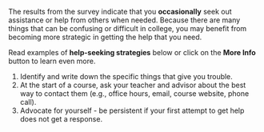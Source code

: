 The results from the survey indicate that you **occasionally** seek out assistance or help from others when needed. Because there are many things that can be confusing or difficult in college, you may benefit from becoming more strategic in getting the help that you need.  

Read examples of **help-seeking strategies** below or click on the **More Info** button to learn even more. 

1.	Identify and write down the specific things that give you trouble.
2.	At the start of a course, ask your teacher and advisor about the best way to contact them (e.g., office hours, email, course website, phone call).
3.	Advocate for yourself - be persistent if your first attempt to get help does not get a response.
